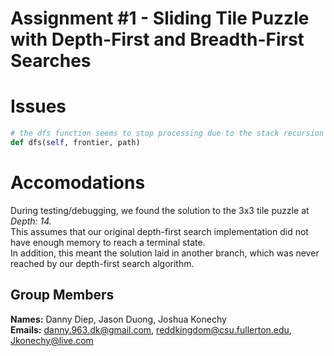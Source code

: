 # Assignment #1 - Sliding Tile Puzzle with Depth-First and Breadth-First Searches

# Issues
```python
# the dfs function seems to stop processing due to the stack recursion limit
def dfs(self, frontier, path)
```

# Accomodations
During testing/debugging, we found the solution to the 3x3 tile puzzle at <em> Depth: 14. </em> <br>
This assumes that our original depth-first search implementation did not have enough memory to reach a terminal state. <br>
In addition, this meant the solution laid in another branch, which was never reached by our depth-first search algorithm.

## Group Members
**Names:** Danny Diep, Jason Duong, Joshua Konechy <br>
**Emails:** danny.963.dk@gmail.com, reddkingdom@csu.fullerton.edu, Jkonechy@live.com <br>
